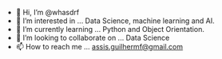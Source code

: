 - 👋 Hi, I’m @whasdrf
- 👀 I’m interested in ... Data Science, machine learning and AI.
- 🌱 I’m currently learning ... Python and Object Orientation.
- 💞️ I’m looking to collaborate on ... Data Science
- 📫 How to reach me ... assis.guilhermf@gmail.com

<!---
whasdrf/whasdrf is a ✨ special ✨ repository because its `README.md` (this file) appears on your GitHub profile.
You can click the Preview link to take a look at your changes.
--->
